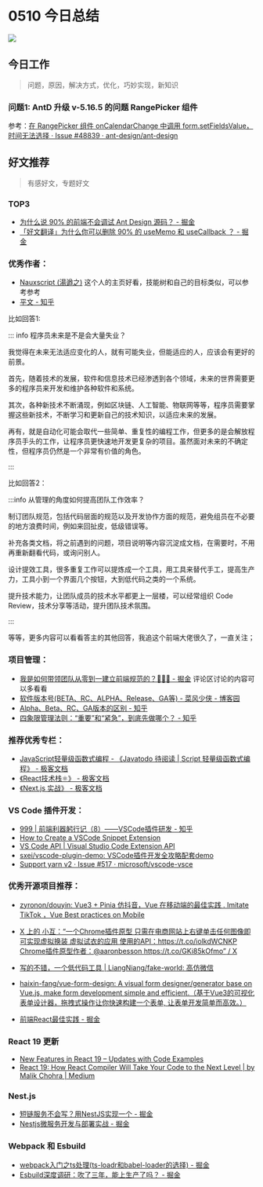 
# 0510 今日总结


![](https://cn.bing.com/th?id=OHR.MisoolRajaAmpat_EN-US0805176947_UHD.jpg)



## 今日工作
> 问题，原因，解决方式，优化，巧妙实现，新知识

### 问题1: AntD 升级 v-5.16.5 的问题  RangePicker 组件


参考：[在 RangePicker 组件 onCalendarChange 中调用 form.setFieldsValue，时间无法选择 · Issue #48839 · ant-design/ant-design](https://github.com/ant-design/ant-design/issues/48839)



## 好文推荐
> 有感好文，专题好文


### TOP3

- [为什么说 90% 的前端不会调试 Ant Design 源码？ - 掘金](https://juejin.cn/post/7158430758070140942)
- [「好文翻译」为什么你可以删除 90% 的 useMemo 和 useCallback ？ - 掘金](https://juejin.cn/post/7251802404877893689)



### 优秀作者：

- [Nauxscript (湯遒之)](https://github.com/Nauxscript) 这个人的主页好看，技能树和自己的目标类似，可以参考参考
- [平文 - 知乎](https://www.zhihu.com/people/strick-76/answers)

比如回答1:

::: info 程序员未来是不是会大量失业？

我觉得在未来无法适应变化的人，就有可能失业，但能适应的人，应该会有更好的前景。

首先，随着技术的发展，软件和信息技术已经渗透到各个领域，未来的世界需要更多的程序员来开发和维护各种软件和系统。

其次，各种新技术不断涌现，例如区块链、人工智能、物联网等等，程序员需要掌握这些新技术，不断学习和更新自己的技术知识，以适应未来的发展。

再有，就是自动化可能会取代一些简单、重复性的编程工作，但更多的是会解放程序员手头的工作，让程序员更快速地开发更复杂的项目。虽然面对未来的不确定性，但程序员仍然是一个非常有价值的角色。

:::

比如回答2：

:::info 从管理的角度如何提高团队工作效率？

制订团队规范，包括代码层面的规范以及开发协作方面的规范，避免组员在不必要的地方浪费时间，例如来回扯皮，低级错误等。

补充各类文档，将之前遇到的问题，项目说明等内容沉淀成文档，在需要时，不用再重新翻看代码，或询问别人。

设计提效工具，很多重复工作可以提炼成一个工具，用工具来替代手工，提高生产力，工具小到一个界面几个按钮，大到低代码之类的一个系统。

提升技术能力，让团队成员的技术水平都更上一层楼，可以经常组织 Code Review，技术分享等活动，提升团队技术氛围。

:::


等等，更多内容可以看看答主的其他回答，我追这个前端大佬很久了，一直关注；




### 项目管理：

- [我是如何带领团队从零到一建立前端规范的？🎉🎉🎉 - 掘金](https://juejin.cn/post/7085257325165936648#heading-12) 评论区讨论的内容可以多看看
- [软件版本号(BETA、RC、ALPHA、Release、GA等) - 菜风少侠 - 博客园](https://www.cnblogs.com/cfsxgogogo/p/12653982.html)
- [Alpha、Beta、RC、GA版本的区别 - 知乎](https://zhuanlan.zhihu.com/p/420745873)
- [四象限管理法则：“重要”和“紧急”，到底先做哪个？ - 知乎](https://zhuanlan.zhihu.com/p/136688691)



### 推荐优秀专栏：

- [JavaScript轻量级函数式编程 - 《Javatodo 待阅读 | Script 轻量级函数式编程》 - 极客文档](https://geekdaxue.co/read/Functional-Light-JS/README.md)
- [《React技术栈⚛️》 - 极客文档](https://geekdaxue.co/books/lulongwen@react)
- [《Next.js 实战》 - 极客文档](https://geekdaxue.co/books/hyqwan@qtdgpt)


### VS Code 插件开发：


- [999 | 前端利器躬行记（8）——VSCode插件研发 - 知乎](https://zhuanlan.zhihu.com/p/674740558)
- [How to Create a VSCode Snippet Extension](https://blog.robindalmy.com/blog/how-to-create-a-vscode-snippet-extension/)
- [VS Code API | Visual Studio Code Extension API](https://code.visualstudio.com/api/references/vscode-api)
- [sxei/vscode-plugin-demo: VSCode插件开发全攻略配套demo](https://github.com/sxei/vscode-plugin-demo)
- [Support yarn v2 · Issue #517 · microsoft/vscode-vsce](https://github.com/microsoft/vscode-vsce/issues/517)


### 优秀开源项目推荐：

- [zyronon/douyin: Vue3 + Pinia 仿抖音，Vue 在移动端的最佳实践 . Imitate TikTok ，Vue Best practices on Mobile](https://github.com/zyronon/douyin)
- [X 上的 小互：“一个Chrome插件原型 只需在电商网站上右键单击任何图像即可实现虚拟换装 虚拟试衣的应用 使用的API：https://t.co/iolkdWCNKP Chrome插件原型作者：@aaronbesson https://t.co/GKi85kOfmo” / X](https://twitter.com/imxiaohu/status/1787308297042940245)
- [写的不错，一个低代码工具 | LiangNiang/fake-world: 高仿微信](https://github.com/LiangNiang/fake-world)


- [haixin-fang/vue-form-design: A visual form designer/generator base on Vue.js, make form development simple and efficient.（基于Vue3的可视化表单设计器，拖拽式操作让你快速构建一个表单, 让表单开发简单而高效。）](https://github.com/haixin-fang/vue-form-design)
- [前端React最佳实践 - 掘金](https://juejin.cn/post/7069992170282811429)


### React 19 更新

- [New Features in React 19 – Updates with Code Examples](https://www.freecodecamp.org/news/new-react-19-features)
- [React 19: How React Compiler Will Take Your Code to the Next Level | by Malik Chohra | Medium](https://medium.com/@malikchohra/react-19-how-react-compiler-will-take-your-code-to-the-next-level-8a89702d8860)


### Nest.js

- [短链服务不会写？用NestJS实现一个 - 掘金](https://juejin.cn/post/7360520652519391270)
- [Nestjs微服务开发与部署实战 - 掘金](https://juejin.cn/post/7283830142057070611?from=search-suggest)



### Webpack 和 Esbuild

- [webpack入门之ts处理(ts-loadr和babel-loader的选择) - 掘金](https://juejin.cn/post/7127206384797483044)
- [Esbuild深度调研：吹了三年，能上生产了吗？ - 掘金](https://juejin.cn/post/7310168607342624808)









